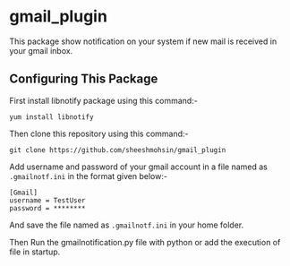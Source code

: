 gmail_plugin
============

This package show notification on your system if new mail is received in your gmail inbox.

Configuring This Package
------------------------

First install libnotify package using this command:-
    
    yum install libnotify

Then clone this repository using this command:-
    
    git clone https://github.com/sheeshmohsin/gmail_plugin

Add username and password of your gmail account in a file named as `.gmailnotf.ini` in the format given below:-

    [Gmail]
    username = TestUser
    password = ********

And save the file named as `.gmailnotf.ini` in your home folder.

Then Run the gmailnotification.py file with python or add the execution of file in startup.
